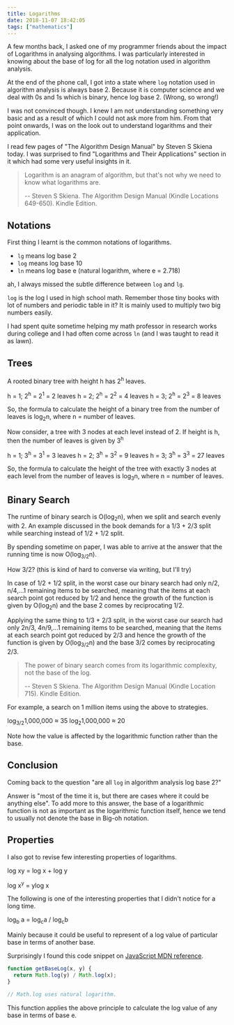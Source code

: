 ```yaml
---
title: Logarithms
date: 2018-11-07 18:42:05
tags: ["mathematics"]
---
```


A few months back, I asked one of my programmer friends about the impact of Logarithms in analysing algorithms. I was particularly interested in knowing about the base of log for all the log notation used in algorithm analysis.

At the end of the phone call, I got into a state where `log` notation used in algorithm analysis is always base 2. Because it is computer science and we deal with 0s and 1s which is binary, hence log base 2. (Wrong, so wrong!)

I was not convinced though. I knew I am not understanding something very basic and as a result of which I could not ask more from him. From that point onwards, I was on the look out to understand logarithms and their application.

I read few pages of "The Algorithm Design Manual" by Steven S Skiena today. I was surprised to find "Logarithms and Their Applications" section in it which had some very useful insights in it.

> Logarithm is an anagram of algorithm, but that's not why we need to know what logarithms are.
>
> -- Steven S Skiena. The Algorithm Design Manual (Kindle Locations 649-650). Kindle Edition.

## Notations

First thing I learnt is the common notations of logarithms.

- `lg` means log base 2
- `log` means log base 10
- `ln` means log base e (natural logarithm, where e = 2.718)

ah, I always missed the subtle difference between `log` and `lg`.

`log` is the log I used in high school math. Remember those tiny books with lot of numbers and periodic table in it? It is mainly used to multiply two big numbers easily.

I had spent quite sometime helping my math professor in research works during college and I had often come across `ln` (and I was taught to read it as lawn).

## Trees

A rooted binary tree with height h has 2<sup>h</sup> leaves.

h = 1; 2<sup>h</sup> = 2<sup>1</sup> = 2 leaves
h = 2; 2<sup>h</sup> = 2<sup>2</sup> = 4 leaves
h = 3; 2<sup>h</sup> = 2<sup>3</sup> = 8 leaves

So, the formula to calculate the height of a binary tree from the number of leaves is log<sub>2</sub>n, where n = number of leaves.

Now consider, a tree with 3 nodes at each level instead of 2. If height is h, then the number of leaves is given by 3<sup>h</sup>

h = 1; 3<sup>h</sup> = 3<sup>1</sup> = 3 leaves
h = 2; 3<sup>h</sup> = 3<sup>2</sup> = 9 leaves
h = 3; 3<sup>h</sup> = 3<sup>3</sup> = 27 leaves

So, the formula to calculate the height of the tree with exactly 3 nodes at each level from the number of leaves is log<sub>3</sub>n, where n = number of leaves.

## Binary Search

The runtime of binary search is O(log<sub>2</sub>n), when we split and search evenly with 2. An example discussed in the book demands for a 1/3 + 2/3 split while searching instead of 1/2 + 1/2 split.

By spending sometime on paper, I was able to arrive at the answer that the running time is now O(log<sub>3/2</sub>n).

How 3/2? (this is kind of hard to converse via writing, but I'll try)

In case of 1/2 + 1/2 split, in the worst case our binary search had only n/2, n/4,...1 remaining items to be searched, meaning that the items at each search point got reduced by 1/2 and hence the growth of the function is given by O(log<sub>2</sub>n) and the base 2 comes by reciprocating 1/2.

Applying the same thing to 1/3 + 2/3 split, in the worst case our search had only 2n/3, 4n/9,...1 remaining items to be searched, meaning that the items at each search point got reduced by 2/3 and hence the growth of the function is given by O(log<sub>3/2</sub>n) and the base 3/2 comes by reciprocating 2/3.

> The power of binary search comes from its logarithmic complexity, not the base of the log.
>
> -- Steven S Skiena. The Algorithm Design Manual (Kindle Location 715). Kindle Edition.

For example, a search on 1 million items using the above to strategies.

log<sub>3/2</sub>1,000,000 ≈ 35
log<sub>2</sub>1,000,000 ≈ 20

Note how the value is affected by the logarithmic function rather than the base.

## Conclusion

Coming back to the question "are all `log` in algorithm analysis log base 2?"

Answer is "most of the time it is, but there are cases where it could be anything else". To add more to this answer, the base of a logarithmic function is not as important as the logarithmic function itself, hence we tend to usually not denote the base in Big-oh notation.

## Properties

I also got to revise few interesting properties of logarithms.

log xy = log x + log y

log x<sup>y</sup> =  ylog x

The following is one of the interesting properties that I didn't notice for a long time.

log<sub>b</sub> a = log<sub>c</sub>a / log<sub>c</sub>b

Mainly because it could be useful to represent of a log value of particular base in terms of another base.

Surprisingly I found this code snippet on [JavaScript MDN reference](https://developer.mozilla.org/en-US/docs/Web/JavaScript/Reference/Global_Objects/Math/log).

```javascript
function getBaseLog(x, y) {
  return Math.log(y) / Math.log(x);
}

// Math.log uses natural logarithm.
```

This function applies the above principle to calculate the log value of any base in terms of base e.
